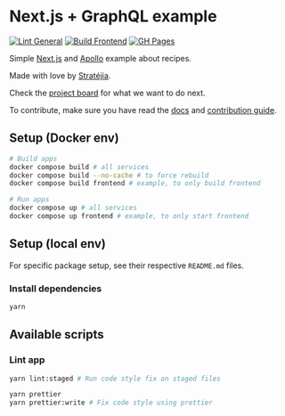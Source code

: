 # Next.js + GraphQL example

[![Lint General](https://github.com/Stratejia/nextjs-graphql-example/actions/workflows/lint-general.yml/badge.svg)](https://github.com/Stratejia/nextjs-graphql-example/actions/workflows/lint-general.yml)
[![Build Frontend](https://github.com/Stratejia/nextjs-graphql-example/actions/workflows/build-frontend.yml/badge.svg)](https://github.com/Stratejia/nextjs-graphql-example/actions/workflows/build-frontend.yml)
[![GH Pages](https://github.com/Stratejia/nextjs-graphql-example/actions/workflows/pages/pages-build-deployment/badge.svg)](https://github.com/Stratejia/nextjs-graphql-example/actions/workflows/pages/pages-build-deployment)

Simple [Next.js](https://v3.nuxtjs.org/) and [Apollo](https://www.apollographql.com/) example about recipes.

Made with love by [Stratéjia](https://www.stratejia.ca/).

Check the [project board]([https://github.com/orgs/Rock-n-Prog/projects/1](https://github.com/orgs/Stratejia/projects/2/views/1)) for what we want to do next.

To contribute, make sure you have read the [docs](https://stratejia.github.io/nextjs-graphql-example) and
[contribution guide](CONTRIBUTING.md).

## Setup (Docker env)

```bash
# Build apps
docker compose build # all services
docker compose build --no-cache # to force rebuild
docker compose build frontend # example, to only build frontend

# Run apps
docker compose up # all services
docker compose up frontend # example, to only start frontend
```

## Setup (local env)

For specific package setup, see their respective `README.md` files.

### Install dependencies

```bash
yarn
```

## Available scripts

### Lint app

```bash
yarn lint:staged # Run code style fix on staged files

yarn prettier
yarn prettier:write # Fix code style using prettier
```
